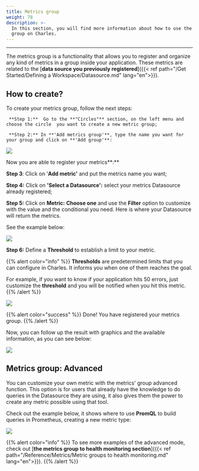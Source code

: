 ```yaml
---
title: Metrics group
weight: 78
description: >-
  In this section, you will find more information about how to use the metrics
  group on Charles.
---
```


---

The metrics group is a functionality that allows you to register and organize any kind of metrics in a group inside your application. These metrics are related to the [**data source you previously registered**]({{< ref path="/Get Started/Defining a Workspace/Datasource.md" lang="en">}}).

## **How to create?**

To create your metrics group, follow the next steps: 

     **Step 1:**  Go to the **"Circles"** section, on the left menu and choose the circle  you want to create a new metric group;

     **Step 2:** In **'Add metrics group'**, type the name you want for your group and click on **'Add group'**: 

![](/shared/criacaogroup%20%281%29.gif)

Now you are able to register your metrics**:**

   **Step 3**: Click on '**Add metric'**  and put the metrics name you want; 

   **Step 4:** Click on **'Select a Datasource':** select your metrics Datasource already registered;

  **Step 5:** Click on **Metric:**  **Choose one** and use the **Filter** option to customize with the value and the conditional you need.  Here is where your Datasource will return the metrics. 

See the example below: 

![](/shared/metric+filter%20%281%29.gif)

   **Step 6:** Define a **Threshold** to establish a limit to your metric. 

{{% alert color="info" %}}
**Thresholds** are predetermined limits that you can configure in Charles. It informs you when one of them reaches the goal.

For example, if you want to know if your application hits 50 errors, just customize the **threshold** and you will be notified when you hit this metric. 
{{% /alert %}}

![](/shared/threshold%20%281%29.gif)

{{% alert color="success" %}}
Done! You have registered your metrics group.
{{% /alert %}}

Now, you can follow up the result with graphics and the available information, as you can see below: 

![](/shared/graficos%20%281%29.gif)

## **Metrics group: Advanced**

You can customize your own metric with the metrics' group advanced function. This option is for users that already have the knowledge to do queries in the Datasource they are using, it also gives them the power to create any metric possible using that tool.

Check out the example below, it shows where to use **PromQL** to build queries in Prometheus, creating a new metric type: 

![](/shared/advanced%20%281%29.png)

{{% alert color="info" %}}
To see more examples of the advanced mode, check out [**the metrics group to health monitoring section**]({{< ref path="/Reference/Metrics/Metric groups to health monitoring.md" lang="en">}}).
{{% /alert %}}